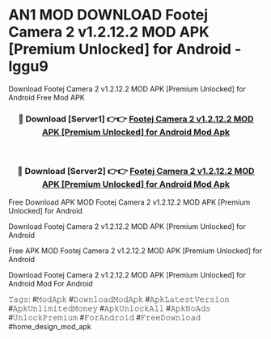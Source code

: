 # AN1 MOD DOWNLOAD Footej Camera 2 v1.2.12.2 MOD APK [Premium Unlocked] for Android - lggu9
Download Footej Camera 2 v1.2.12.2 MOD APK [Premium Unlocked] for Android Free Mod APK

<div align="center">
<h3>🔴 Download [Server1] 👉👉 <a href="https://apk-comot.site?title=Footej_Camera_2_v1.2.12.2_MOD_APK_[Premium_Unlocked]_for_Android">Footej Camera 2 v1.2.12.2 MOD APK [Premium Unlocked] for Android Mod Apk</a></h3><br>

<h3>🔴 Download [Server2] 👉👉 <a href="https://apk-comot.site?title=Footej_Camera_2_v1.2.12.2_MOD_APK_[Premium_Unlocked]_for_Android">Footej Camera 2 v1.2.12.2 MOD APK [Premium Unlocked] for Android Mod Apk</a></h3>
</div>


Free Download APK MOD Footej Camera 2 v1.2.12.2 MOD APK [Premium Unlocked] for Android

Download Footej Camera 2 v1.2.12.2 MOD APK [Premium Unlocked] for Android 

Free APK MOD Footej Camera 2 v1.2.12.2 MOD APK [Premium Unlocked] for Android 

Download Footej Camera 2 v1.2.12.2 MOD APK [Premium Unlocked] for Android Mod For Android

𝚃𝚊𝚐𝚜: #𝙼𝚘𝚍𝙰𝚙𝚔 #𝙳𝚘𝚠𝚗𝚕𝚘𝚊𝚍𝙼𝚘𝚍𝙰𝚙𝚔 #𝙰𝚙𝚔𝙻𝚊𝚝𝚎𝚜𝚝𝚅𝚎𝚛𝚜𝚒𝚘𝚗 #𝙰𝚙𝚔𝚄𝚗𝚕𝚒𝚖𝚒𝚝𝚎𝚍𝙼𝚘𝚗𝚎𝚢 #𝙰𝚙𝚔𝚄𝚗𝚕𝚘𝚌𝚔𝙰𝚕𝚕 #𝙰𝚙𝚔𝙽𝚘𝙰𝚍𝚜 #𝚄𝚗𝚕𝚘𝚌𝚔𝙿𝚛𝚎𝚖𝚒𝚞𝚖 #𝙵𝚘𝚛𝙰𝚗𝚍𝚛𝚘𝚒𝚍 #𝙵𝚛𝚎𝚎𝙳𝚘𝚠𝚗𝚕𝚘𝚊𝚍 #home_design_mod_apk